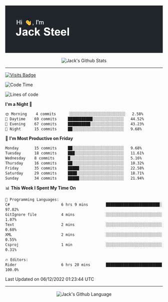 <p align="center">
  <img align="center" src="https://github.com/JackSteel97/JackSteel97/blob/main/header.png?raw=true" alt="Hi, I'm Jack Steel" /> 
 </p>
<p align="center">
 <img align="center" src="https://github-readme-stats.vercel.app/api?username=jacksteel97&show_icons=true&count_private=true&theme=dracula" alt="Jack's Github Stats" /> 
</p>

<hr/>

[![Visits Badge](https://badges.pufler.dev/visits/JackSteel97/JackSteel97?color=blue&label=Profile%20Visits)](https://github.com/JackSteel97)
<!--START_SECTION:waka-->
![Code Time](http://img.shields.io/badge/Code%20Time-494%20hrs%2042%20mins-blue)

![Lines of code](https://img.shields.io/badge/From%20Hello%20World%20I%27ve%20Written-864%20Thousand%20lines%20of%20code-blue)

**I'm a Night 🦉** 

```text
🌞 Morning    4 commits      ░░░░░░░░░░░░░░░░░░░░░░░░░   2.58% 
🌆 Daytime    69 commits     ███████████░░░░░░░░░░░░░░   44.52% 
🌃 Evening    67 commits     ██████████░░░░░░░░░░░░░░░   43.23% 
🌙 Night      15 commits     ██░░░░░░░░░░░░░░░░░░░░░░░   9.68%

```
📅 **I'm Most Productive on Friday** 

```text
Monday       15 commits     ██░░░░░░░░░░░░░░░░░░░░░░░   9.68% 
Tuesday      18 commits     ███░░░░░░░░░░░░░░░░░░░░░░   11.61% 
Wednesday    8 commits      █░░░░░░░░░░░░░░░░░░░░░░░░   5.16% 
Thursday     16 commits     ██░░░░░░░░░░░░░░░░░░░░░░░   10.32% 
Friday       35 commits     █████░░░░░░░░░░░░░░░░░░░░   22.58% 
Saturday     29 commits     ████░░░░░░░░░░░░░░░░░░░░░   18.71% 
Sunday       34 commits     █████░░░░░░░░░░░░░░░░░░░░   21.94%

```


📊 **This Week I Spent My Time On** 

```text
💬 Programming Languages: 
C#                       6 hrs 9 mins        ████████████████████████░   97.02% 
GitIgnore file           4 mins              ░░░░░░░░░░░░░░░░░░░░░░░░░   1.07% 
Text                     2 mins              ░░░░░░░░░░░░░░░░░░░░░░░░░   0.68% 
XML                      2 mins              ░░░░░░░░░░░░░░░░░░░░░░░░░   0.55% 
Csproj                   1 min               ░░░░░░░░░░░░░░░░░░░░░░░░░   0.31%

🔥 Editors: 
Rider                    6 hrs 20 mins       █████████████████████████   100.0%

```


 Last Updated on 06/12/2022 01:23:44 UTC
<!--END_SECTION:waka-->

<hr/>

<p align="center">
    <img align="center" src="https://github-readme-stats.vercel.app/api/top-langs/?username=jacksteel97&langs_count=10&layout=compact&theme=dracula" alt="Jack's Github Language" /> 
</p>
